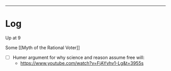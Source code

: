 

---

# Log

Up at 9 

Some [[Myth of the Rational Voter]]


- [ ] Humer argument for why science and reason assume free will:
	- https://www.youtube.com/watch?v=FjAYvhv1-Lg&t=3955s